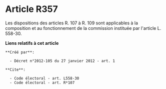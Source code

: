 # Article R357

Les dispositions des articles R. 107 à R. 109 sont applicables à la composition et au fonctionnement de la commission
instituée par l'article L. 558-30.

**Liens relatifs à cet article**

	**Créé par**:

	  - Décret n°2012-105 du 27 janvier 2012 - art. 1

	**Cite**:

	  - Code électoral - art. L558-30
	  - Code électoral - art. R*107
